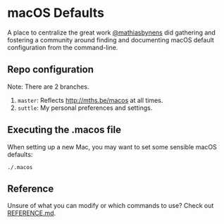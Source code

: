 # macOS Defaults

A place to centralize the great work [@mathiasbynens](http://mths.be/macos) did gathering and fostering a community around finding and documenting macOS default configuration from the command-line.

## Repo configuration
Note: There are 2 branches.

1. `master`: Reflects http://mths.be/macos at all times. 
2. `suttle`: My personal preferences and settings.


## Executing the .macos file

When setting up a new Mac, you may want to set some sensible macOS defaults:

`./.macos`

## Reference
Unsure of what you can modify or which commands to use?
Check out [REFERENCE.md](REFERENCE.md).

